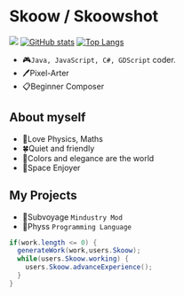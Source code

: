 # Skoow / Skoowshot
![](./profile-3d-contrib/profile-night-view.svg)
[![GitHub stats](https://github-readme-stats.vercel.app/api?username=VuzZis&rank_icon=github&show_icons=true&card_width=1200&include_all_commits=true&show=reviews,prs_merged,prs_merged_percentage&theme=dark#gh-dark-mode-only)]([https://github.com/anuraghazra/github-readme-stats](https://github.com/VuzZis/VuzZis))
[![Top Langs](https://github-readme-stats.vercel.app/api/top-langs/?username=VuzZis&layout=compact&theme=dark#gh-dark-mode-only)](https://github.com/VuzZis/VuzZis)
* 🎮`Java, JavaScript, C#, GDScript` coder.
* 🖊️Pixel-Arter
* 📋Beginner Composer
## About myself
* 📌Love Physics, Maths
* 🍀Quiet and friendly
* 🔮Colors and elegance are the world
* 🌌Space Enjoyer
## My Projects
* 🌌Subvoyage `Mindustry Mod`
* 🔋Physs `Programming Language`
```java
if(work.length <= 0) {
  generateWork(work,users.Skoow);
  while(users.Skoow.working) {
    users.Skoow.advanceExperience();
  }
}
```
